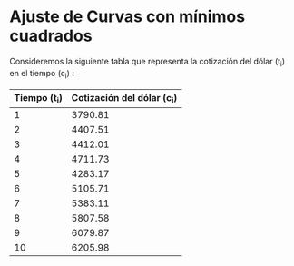 # Ajuste de Curvas con mínimos cuadrados
Consideremos la siguiente tabla que representa la cotización del dólar (t<sub>i</sub>)  en el tiempo (c<sub>i</sub>) :

<div align="center">

| Tiempo (t<sub>i</sub>) | Cotización del dólar (c<sub>i</sub>) |
| ----------------- | ----------------------------- |
| 1 | 3790.81   |
| 2 |  4407.51  |
| 3 |  4412.01 |
| 4 |  4711.73 |
| 5 |  4283.17  |
| 6 | 5105.71   |
| 7 | 5383.11  |
| 8 |  5807.58  |
| 9 | 6079.87  |
|10 |  6205.98  |

</div>
